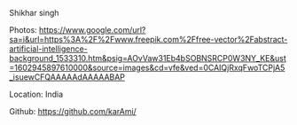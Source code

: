 Shikhar singh

Photos: https://www.google.com/url?sa=i&url=https%3A%2F%2Fwww.freepik.com%2Ffree-vector%2Fabstract-artificial-intelligence-background_1533310.htm&psig=AOvVaw31Eb4bSOBNSRCP0W3NY_KE&ust=1602945897610000&source=images&cd=vfe&ved=0CAIQjRxqFwoTCPjA5_isuewCFQAAAAAdAAAAABAP

Location: India

Github: https://github.com/karAmi/
